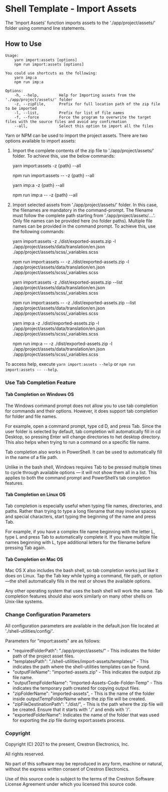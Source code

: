 # Shell Template - Import Assets

The 'Import Assets' function imports assets to the './app/project/assets/' folder using command line statements.

## How to Use

```
Usage: 
    yarn import:assets [options]
    npm run import:assets [options]

You could use shortcuts as the following:
    yarn imp:a
    npm run imp:a

Options:
    -h, --help,         Help for Importing assets from the './app/project/assets/' folder
    -z, --zipFile,      Prefix for full location path of the zip file to be imported
    -l, --list,         Prefix for list of file names
    -f, --force         Force the program to overwrite the target files with the source files and avoid any confirmation
    --all,              Select this option to import all the files

```

Yarn or NPM can be used to import the project assets. There are two options available to import assets:

1. Import the complete contents of the zip file to './app/project/assets/' folder. To achieve this, use the below commands:

    yarn import:assets -z {path} --all 

    npm run import:assets -- -z {path} --all 

    yarn imp:a -z {path} --all 

    npm run imp:a -- -z {path} --all 

2. Import selected assets from './app/project/assets/' folder. In this case, the filenames are mandatory in the command-prompt. The filename must follow the complete path starting from './app/project/assets/....'. Only file names can be provided here (no folder paths). Multiple file names can be provided in the command prompt. To achieve this, use the following commands:

    yarn import:assets -z ./dist/exported-assets.zip -l ./app/project/assets/data/translation/en.json ./app/project/assets/scss/_variables.scss

    npm run import:assets -- -z ./dist/exported-assets.zip -l ./app/project/assets/data/translation/en.json ./app/project/assets/scss/_variables.scss

    yarn import:assets -z ./dist/exported-assets.zip --list ./app/project/assets/data/translation/en.json ./app/project/assets/scss/_variables.scss

    npm run import:assets -- -z ./dist/exported-assets.zip --list ./app/project/assets/data/translation/en.json ./app/project/assets/scss/_variables.scss

    yarn imp:a -z ./dist/exported-assets.zip -l ./app/project/assets/data/translation/en.json ./app/project/assets/scss/_variables.scss

    npm run imp:a -- -z ./dist/exported-assets.zip -l ./app/project/assets/data/translation/en.json ./app/project/assets/scss/_variables.scss

To access help, execute `yarn import:assets --help` or `npm run import:assets -- --help`.


### Use Tab Completion Feature

#### Tab Completion on Windows OS
The Windows command prompt does not allow you to use tab completion for commands and their options. However, it does support tab completion for folder and file names.

For example, open a command prompt, type cd D, and press Tab.  Since the user folder is selected by default, tab completion will automatically fill in cd Desktop, so pressing Enter will change directories to het desktop directory. This also helps when trying to run a command on a specific file name.

Tab completion also works in PowerShell. It can be used to automatically fill in the name of a file path.

Unlike in the bash shell, Windows requires Tab to be pressed multiple times to cycle through available options — it will not show them all in a list. This applies to both the command prompt and PowerShell’s tab completion features.

#### Tab Completion on Linux OS
Tab completion is especially useful when typing file names, directories, and paths. Rather than trying to type a long filename that may involve spaces and special characters, start typing the beginning of the name and press Tab.

For example, if you have a complex file name beginning with the letter L, type L and press Tab to automatically complete it. If you have multiple file names beginning with L, type additional letters for the filename before pressing Tab again.

#### Tab Completion on Mac OS
Mac OS X also includes the bash shell, so tab completion works just like it does on Linux. Tap the Tab key while typing a command, file path, or option—the shell automatically fills in the rest or shows the available options.

Any other operating system that uses the bash shell will work the same. Tab completion features should also work similarly on many other shells on Unix-like systems.

### Change Configuration Parameters

All configuration parameters are available in the default.json file located at './shell-utilities/config/'.

Parameters for "import:assets" are as follows:
- "requiredFolderPath": "./app/project/assets/" - This indicates the folder path of the project asset files.
- "templatesPath": "./shell-utilities/import-assets/templates/" - This indicates the path where  the shell-utilities templates can be found.
- "outputFileName": "imported-assets.zip" - This indicates the output zip file name.
- "outputTempFolderName": "Imported-Assets-Code-Folder-Temp" - This indicates the temporary path created for copying output files.
- "zipFolderName": "imported-assets", - This is the name of the folder inside outputTempFolderName where the zip file will be created.
- "zipFileDestinationPath": "./dist/", - This is the path where the zip file will be created. Ensure that it starts with './' and ends with '/'.
- "exportedFolderName": Indicates the name of the folder that was used for exporting the zip file during export:assets process.

### Copyright
Copyright (C) 2021 to the present, Crestron Electronics, Inc.

All rights reserved.

No part of this software may be reproduced in any form, machine
or natural, without the express written consent of Crestron Electronics.

Use of this source code is subject to the terms of the Crestron Software License Agreement 
under which you licensed this source code. 